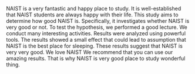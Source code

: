 
NAIST is a very fantastic and happy place to study. It is well-established that NAIST students are always happy with their life. This study aims to determine how good NAIST is. Specifically, it investigates whether NAIST is very good or not.
To test the hypothesis, we performed a good lecture.  We conduct many interesting activities. Results were analyzed using powerful tools. The results showed a small effect that could lead to assumption that NAIST is the best place for sleeping.
These results suggest that NAIST is very very good. We love NAIST We recommend that you can use our amazing results. That is why NAIST is very good place to study wonderful thing.


